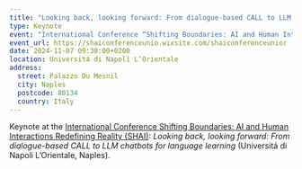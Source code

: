 ```yaml
---
title: "Looking back, looking forward: From dialogue-based CALL to LLM chatbots for language learning"
type: Keynote
event: "International Conference “Shifting Boundaries: AI and Human Interactions” (SHAI)"
event_url: https://shaiconferenceunio.wixsite.com/shaiconferenceunior
date: 2024-11-07 09:30:00+0200
location: Universitá di Napoli L’Orientale
address:
  street: Palazzo Du Mesnil
  city: Naples
  postcode: 80134
  country: Italy
---
```


Keynote at the [International Conference Shifting Boundaries: AI and Human Interactions Redefining Reality (SHAI)](https://shaiconferenceunio.wixsite.com/shaiconferenceunior): _Looking back, looking forward: From dialogue-based CALL to LLM chatbots for language learning_ (Universitá di Napoli L’Orientale, Naples).
